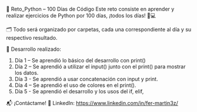 🐍 Reto_Python – 100 Días de Código
Este reto consiste en aprender y realizar ejercicios de Python por 100 días, ¡todos los días! 📆💻

🗂️ Todo será organizado por carpetas, cada una correspondiente al día y su respectivo resultado.

🚀 Desarrollo realizado:
1. Día 1 – Se aprendió lo básico del desarrollo con print()
2. Día 2 – Se aprendió a utilizar el input() junto con el print() para mostrar los datos.
3. Día 3 - Se aprendió a usar concatenación con input y print.
4. Día 4 – Se aprendió el uso de colores en el print().
5. Día 5 - Se aprendió el desarrollo y los usos del if, elif, 

📬 ¡Contáctame!
🔗 LinkedIn: https://www.linkedin.com/in/fer-martin3z/
